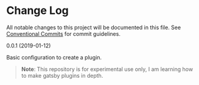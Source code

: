 # Change Log

All notable changes to this project will be documented in this file.
See [Conventional Commits](https://conventionalcommits.org) for commit guidelines.

0.0.1 (2019-01-12)

Basic configuration to create a plugin.

> **Note**: This repository is for experimental use only, I am learning how to make gatsby plugins in depth.
